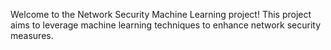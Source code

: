 Welcome to the Network Security Machine Learning project! This project aims to leverage machine learning techniques to enhance network security measures. 
